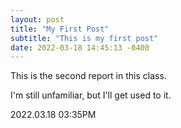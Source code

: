 ```yaml
---
layout: post
title: "My First Post"
subtitle: "This is my first post"
date: 2022-03-18 14:45:13 -0400
---
```


<p> This is the second report in this class. </p>
<p> I'm still unfamiliar, but I'll get used to it. </p>

<p>2022.03.18 03:35PM </p>
